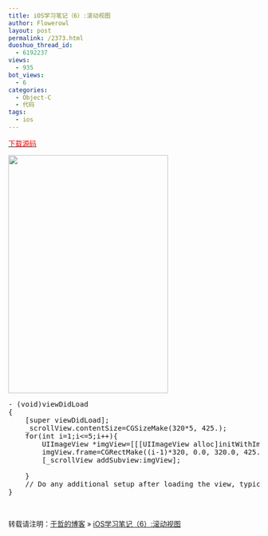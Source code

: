 ```yaml
---
title: iOS学习笔记（6）:滚动视图
author: Flowerowl
layout: post
permalink: /2373.html
duoshuo_thread_id:
  - 6192237
views:
  - 935
bot_views:
  - 6
categories:
  - Object-C
  - 代码
tags:
  - ios
---
```

<span style="color: #ff0000;"><a href="http://dl.dbank.com/c0qmj5kpco" target="_blank"><span style="color: #ff0000;">下载源码</span></a></span>

[<img class="alignnone size-full wp-image-2374" title="scrollView" src="http://lazynight.me/wp-content/uploads/2012/08/scrollView.jpg" alt="" width="320" height="477" />][1]

<pre class="lang:default decode:true ">- (void)viewDidLoad
{
    [super viewDidLoad];
    _scrollView.contentSize=CGSizeMake(320*5, 425.);
    for(int i=1;i&lt;=5;i++){
        UIImageView *imgView=[[[UIImageView alloc]initWithImage:[UIImage imageNamed:[NSString stringWithFormat:@"%d.jpg",i]]] autorelease];
        imgView.frame=CGRectMake((i-1)*320, 0.0, 320.0, 425.0);
        [_scrollView addSubview:imgView];

    }
	// Do any additional setup after loading the view, typically from a nib.
}</pre>

&nbsp;

转载请注明：[于哲的博客][2] &raquo; [iOS学习笔记（6）:滚动视图][3]

 [1]: http://lazynight.me/wp-content/uploads/2012/08/scrollView.jpg
 [2]: http://lazynight.me
 [3]: http://lazynight.me/2373.html
